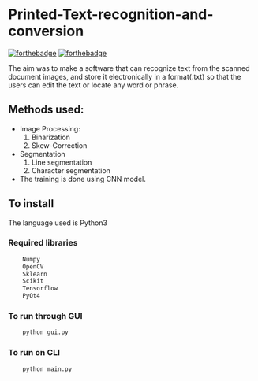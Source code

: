 # Printed-Text-recognition-and-conversion

[![forthebadge](https://forthebadge.com/images/badges/made-with-python.svg)](https://forthebadge.com)
[![forthebadge](https://forthebadge.com/images/badges/built-with-love.svg)](https://forthebadge.com)

The aim was to make a software that can recognize text from the scanned document images, 
and store it electronically in a format(.txt) so that the users can edit the text or locate any word or phrase.

## Methods used:

 * Image Processing:
   <ol>
    <li>Binarization</li>
    <li>Skew-Correction</li>
   </ol>
 * Segmentation 
   <ol>
    <li>Line segmentation</li>
    <li>Character segmentation</li>
   </ol>
 * The training is done using CNN model.

## To install
The language used is Python3
  
  ### Required libraries
  ```sh
      Numpy
      OpenCV
      Sklearn
      Scikit
      Tensorflow
      PyQt4
```
  ### To run through GUI
  ```sh
      python gui.py      
```
  ### To run on CLI
  ```sh
      python main.py     
```
